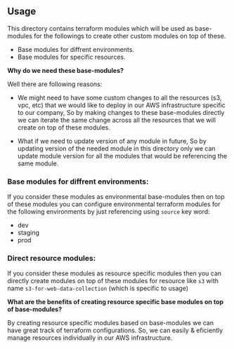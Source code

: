 ## Usage

This directory contains terraform modules which will be used as base-modules for the followings to create other custom modules on top of these.

- Base modules for diffrent environments.
- Base modules for specific resources.

**Why do we need these base-modules?**

Well there are following reasons:

- We might need to have some custom changes to all the resources (s3, vpc, etc) that we would like to deploy in our AWS infrastructure specific to our company, So by making changes to these base-modules directly we can iterate the same change across all the resources that we will create on top of these modules.

- What if we need to update version of any module in future, So by updating version of the needed module in this directory only we can update module version for all the modules that would be referencing the same module.

### Base modules for diffrent environments:

If you consider these modules as environmental base-modules then on top of these modules you can configure environmental terraform modules for the following environments by just referencing using `source` key word:

- dev
- staging
- prod

### Direct resource modules:

If you consider these modules as resource specific modules then you can directly create modules on top of these modules for resource like `s3` with name `s3-for-web-data-collection` (which is specific to usage)

**What are the benefits of creating resource specific base modules on top of base-modules?**

By creating resource specific modules based on base-modules we can have great track of terraform configurations. So, we can easily & eficiently manage resources individually in our AWS infrastructure.
